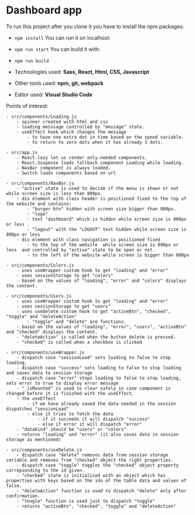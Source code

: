 # Dashboard app
To run this project after you clone it you have to install the npm packages:
*    `npm install`
You can run it on localhost:
*    `npm run start`
You can build it with:
*    `npm run build`

* Technologies used: **Sass, React, Html, CSS, Javascript**
* Other tools used: **npm, git, webpack**
* Editor used: **Visual Studio Code**

Points of interest:

    - src/components/Loading.js
        - spinner created with html and css
        - loading messsage controlled by "message" state.
        - useEffect hook which changes the message
            - to have one extra dot in time based on the speed variable.
            - to return to zero dots when it has already 3 dots.
    
    - src/app.js
        - React.lazy let us render only-needed components.
        - React.Suspense loads fallback component Loading while loading.
        - NavBar component is always loaded.
        - Switch loads components based on url

    - src/components/NavBar.js
        - "active" state is used to decide if the menu is shown or not while screen size is less than 800px.
        - div element with class header is positioned fixed to the top of the website and contains:
            - "burger btn" hidden with screen size bigger than 800px.
            - "logo"
            - text "dashboard" which is hidden while screen size is 800px or less .
            - "logout" with the "LOGOUT" text hidden while screen size is 800px or less 
        - div element with class navigation is positioned fixed
            - to the top of the website  while screen size is 800px or less  and controlled by "active" state to be open or not.
            - to the left of the website while screen is bigger than 800px
    
    - src/components/Colors.js
        - uses useWrapper custom hook to get "loading" and "error"
        - uses sessionStorage to get "colors"
        - based on the values of "loading", "error" and "colors" displays the content.

    - src/components/Users.js
        - uses useWrapper custom hook to get "loading" and "error"
        - uses sessionStorage to get "users"
        - uses useDelete custom hook to get "activeBtn", "checked", "toggle" and "deleteAction" 
            - "toggle" and "delete" are functions.
        - based on the values of "loading", "error", "users", "activeBtn" and "checked" displays the content.
        - "deleteAction" is called when the button delete is pressed.
        - "checked" is called when a checkbox is clicked
    
    - src/components/useWrapper.js
        - dispatch case "sessionLoad" sets loading to false to stop loading.
        - dispatch case "success" sets loading to false to stop loading and saves data to session storage
        - dispatch case "error" stops loading to false to stop loading, sets error to true to display error message
        - "_isMounted" is used to clear safely in case component is changed before it is finished with the useEffect.
        - the useEffect
            - if we have already saved the data needed in the session dispatches "sessionLoad"
            - else it tries to fetch the data
                - if it succeeds it will dispatch "success"
                - else if error it will dispatch "error"
        - "dataKind" should be "users" or "colors"
        - returns "loading" and "error" (it also saves data in session storage as mentioned)

    - src/components/useDelete.js
        - dispatch case "delete" removes data from session storage variable and removes from "checked" object the right properties.
        - dispatch case "toggle" toggles the "checked" object property correpsonding to the id given.
        - "checked" state is initialized with an object which has properties with keys based on the ids of the table data and values of false.
        - "deleteAction" function is used to dispatch "delete" only after confirmation.
        - "toogle" function is used just to dispatch "toggle"
        - returns "activeBtn", "checked", "toggle" and "deleteAction"